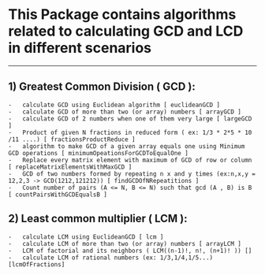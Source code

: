 # This Package contains algorithms related to calculating GCD and LCD in different scenarios

------

## 1) Greatest Common Division ( GCD ):
	-	calculate GCD using Euclidean algorithm [ euclideanGCD ]
	-	calculate GCD of more than two (or array) numbers [ arrayGCD ]
	-	calculate GCD of 2 numbers when one of them very large [ largeGCD ]
	-	Product of given N fractions in reduced form ( ex: 1/3 * 2*5 * 10 /11 ....) [ fractionsProductReduce ]
	-	algorithm to make GCD of a given array equals one using Minimum GCD operations [ minimumOpeationsForGCDToEqualOne ]
	-	Replace every matrix element with maximum of GCD of row or column [ replaceMatrixElementsWithMaxGCD ]
	-	GCD of two numbers formed by repeating n x and y times (ex:n,x,y = 12,2,3 -> GCD(1212,121212)) [ findGCDOfNRepeatitions ]
	-	Count number of pairs (A <= N, B <= N) such that gcd (A , B) is B [ countPairsWithGCDEqualsB ]


## 2) Least common multiplier ( LCM ):
	-	calculate LCM using EuclideanGCD [ lcm ]
	-	calculate LCM of more than two (or array) numbers [ arrayLCM ]
	-	LCM of factorial and its neighbors ( LCM((n-1)!, n!, (n+1)! )) []
	-	calculate LCM of rational numbers (ex: 1/3,1/4,1/5...) [lcmOfFractions]
